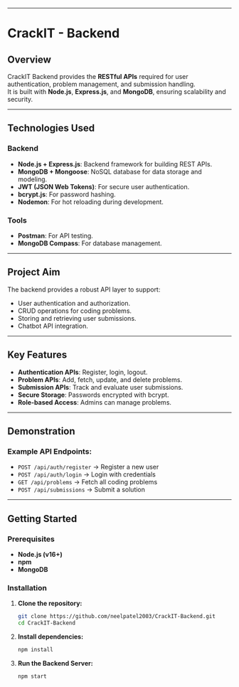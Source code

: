 
---


# CrackIT - Backend

## Overview

CrackIT Backend provides the **RESTful APIs** required for user authentication, problem management, and submission handling.  
It is built with **Node.js**, **Express.js**, and **MongoDB**, ensuring scalability and security.

---

## Technologies Used

### Backend

- **Node.js + Express.js**: Backend framework for building REST APIs.
- **MongoDB + Mongoose**: NoSQL database for data storage and modeling.
- **JWT (JSON Web Tokens)**: For secure user authentication.
- **bcrypt.js**: For password hashing.
- **Nodemon**: For hot reloading during development.

### Tools

- **Postman**: For API testing.
- **MongoDB Compass**: For database management.

---

## Project Aim

The backend provides a robust API layer to support:

- User authentication and authorization.
- CRUD operations for coding problems.
- Storing and retrieving user submissions.
- Chatbot API integration.

---

## Key Features

- **Authentication APIs**: Register, login, logout.
- **Problem APIs**: Add, fetch, update, and delete problems.
- **Submission APIs**: Track and evaluate user submissions.
- **Secure Storage**: Passwords encrypted with bcrypt.
- **Role-based Access**: Admins can manage problems.

---

## Demonstration

### Example API Endpoints:

- `POST /api/auth/register` → Register a new user
- `POST /api/auth/login` → Login with credentials
- `GET /api/problems` → Fetch all coding problems
- `POST /api/submissions` → Submit a solution

---

## Getting Started

### Prerequisites

- **Node.js (v16+)**
- **npm**
- **MongoDB**

### Installation

1. **Clone the repository:**
   ```bash
   git clone https://github.com/neelpatel2003/CrackIT-Backend.git
   cd CrackIT-Backend
   ```
2. **Install dependencies:**
   ```bash
   npm install
   ```
3. **Run the Backend Server:**
   ```bash
   npm start
   ```
